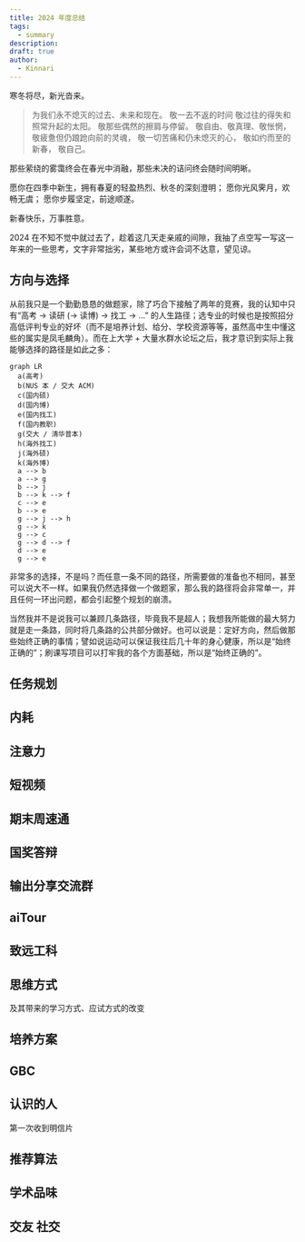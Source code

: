 ```yaml
---
title: 2024 年度总结
tags:
  - summary
description:
draft: true
author:
  - Kinnari
---
```


寒冬将尽，新光沓来。

> 为我们永不熄灭的过去、未来和现在。
> 敬一去不返的时间
> 敬过往的得失和照常升起的太阳。
> 敬那些偶然的擦肩与停留。
> 敬自由、敬真理、敬怅惘，
> 敬疲惫但仍踉跄向前的灵魂，
> 敬一切苦痛和仍未熄灭的心，
> 敬如约而至的新春，
> 敬自己。

那些萦绕的雾霭终会在春光中消融，那些未决的诘问终会随时间明晰。

愿你在四季中新生，拥有春夏的轻盈热烈、秋冬的深刻澄明；
愿你光风霁月，欢畅无虞；
愿你步履坚定，前途顺遂。

新春快乐，万事胜意。

2024 在不知不觉中就过去了，趁着这几天走亲戚的间隙，我抽了点空写一写这一年来的一些思考，文字非常拙劣，某些地方或许会词不达意，望见谅。

## 方向与选择

从前我只是一个勤勤恳恳的做题家，除了巧合下接触了两年的竞赛，我的认知中只有“高考 -> 读研 (-> 读博) -> 找工 -> ...” 的人生路径；选专业的时候也是按照招分高低评判专业的好坏（而不是培养计划、给分、学校资源等等，虽然高中生中懂这些的属实是凤毛麟角）。而在上大学 + 大量水群水论坛之后，我才意识到实际上我能够选择的路径是如此之多：

```mermaid
graph LR
  a(高考)
  b(NUS 本 / 交大 ACM)
  c(国内硕)
  d(国内博)
  e(国内找工)
  f(国内教职)
  g(交大 / 清华普本)
  h(海外找工)
  j(海外硕)
  k(海外博)
  a --> b
  a --> g
  b --> j
  b --> k --> f
  c --> e
  b --> e
  g --> j --> h
  g --> k
  g --> c
  g --> d --> f
  d --> e
  g --> e
```

非常多的选择，不是吗？而任意一条不同的路径，所需要做的准备也不相同，甚至可以说大不一样。如果我仍然选择做一个做题家，那么我的路径将会非常单一，并且任何一环出问题，都会引起整个规划的崩溃。

当然我并不是说我可以兼顾几条路径，毕竟我不是超人；我想我所能做的最大努力就是走一条路，同时将几条路的公共部分做好。也可以说是：定好方向，然后做那些始终正确的事情；譬如说运动可以保证我往后几十年的身心健康，所以是“始终正确的”；刷课写项目可以打牢我的各个方面基础，所以是“始终正确的”。

## 任务规划

## 内耗

## 注意力

## 短视频

## 期末周速通

## 国奖答辩

## 输出分享交流群

## aiTour

## 致远工科

## 思维方式

及其带来的学习方式、应试方式的改变

## 培养方案

## GBC

## 认识的人

第一次收到明信片

## 推荐算法

## 学术品味

## 交友 社交


